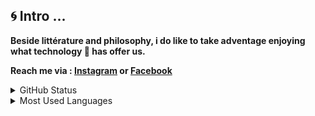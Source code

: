 ## :cyclone: Intro ...
**Beside littérature and philosophy, i do like to take adventage enjoying what technology :robot: has offer us.**

**Reach me via : [Instagram](https://www.instagram.com/ayoubprog/) or [Facebook](https://www.facebook.com/ayoub.elmohamedi/)**

<details>
  <summary>GitHub Status</summary>
  <img align="left" alt="GitHub Status" src="https://github-readme-stats.vercel.app/api?username=ayoubelmohamedi&show_icons=true&hide_border=true" />
</details>
<details>
  <summary>Most Used Languages</summary>
  <img align="left" alt="GitHub Top Languages" src="https://github-readme-stats.vercel.app/api/top-langs/?username=ayoubelmohamedi&hide_border=true" />
</details>
